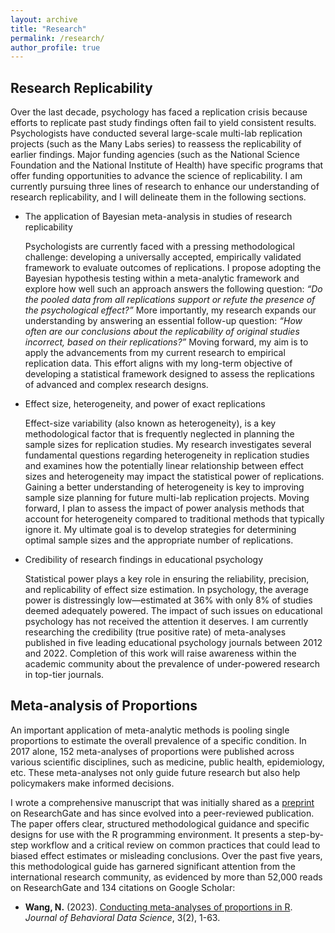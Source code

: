 ```yaml
---
layout: archive
title: "Research"
permalink: /research/
author_profile: true
---
```

## Research Replicability
Over the last decade, psychology has faced a replication crisis because efforts to replicate past study findings often fail to yield consistent results. Psychologists have conducted several large-scale multi-lab replication projects (such as the Many Labs series) to reassess the replicability of earlier findings. Major funding agencies (such as the National Science Foundation and the National Institute of Health) have specific programs that offer funding opportunities to advance the science of replicability. I am currently pursuing three lines of research to enhance our understanding of research replicability, and I will delineate them in the following sections.

- The application of Bayesian meta-analysis in studies of research replicability

   Psychologists are currently faced with a pressing methodological challenge: developing a universally accepted, empirically validated framework to evaluate outcomes of replications. I propose adopting the Bayesian 
   hypothesis testing within a meta-analytic framework and explore how well such an approach answers the following question: _“Do the pooled data from all replications support or refute the presence of the psychological 
   effect?”_ More importantly, my research expands our understanding by answering an essential follow-up question: _“How often are our conclusions about the replicability of original studies incorrect, based on their 
   replications?”_ Moving forward, my aim is to apply the advancements from my current research to empirical replication data. This effort aligns with my long-term objective of developing a statistical framework designed to 
   assess the replications of advanced and complex research designs. 

- Effect size, heterogeneity, and power of exact replications

   Effect-size variability (also known as heterogeneity), is a key methodological factor that is frequently neglected in planning the sample sizes for replication studies. My research investigates several fundamental 
   questions regarding heterogeneity in replication studies and examines how the potentially linear relationship between effect sizes and heterogeneity may impact the statistical power of replications. Gaining a better 
   understanding of heterogeneity is key to improving sample size planning for future multi-lab replication projects. Moving forward, I plan to assess the impact of power analysis methods that account for heterogeneity 
   compared to traditional methods that typically ignore it. My ultimate goal is to develop strategies for determining optimal sample sizes and the appropriate number of replications.

- Credibility of research findings in educational psychology
  
   Statistical power plays a key role in ensuring the reliability, precision, and replicability of effect size estimation. In psychology, the average power is distressingly low—estimated at 36% with only 8% of studies deemed 
   adequately powered. The impact of such issues on educational psychology has not received the attention it deserves. I am currently researching the credibility (true positive rate) of meta-analyses published in five 
   leading educational psychology journals between 2012 and 2022. Completion of this work will raise awareness within the academic community about the prevalence of under-powered research in top-tier journals. 

## Meta-analysis of Proportions

An important application of meta-analytic methods is pooling single proportions to estimate the overall prevalence of a specific condition. In 2017 alone, 152 meta-analyses of proportions were published across various scientific disciplines, such as medicine, public health, epidemiology, etc. These meta-analyses not only guide future research but also help policymakers make informed decisions. 

I wrote a comprehensive manuscript that was initially shared as a [preprint](https://www.researchgate.net/publication/325486099_How_to_Conduct_a_Meta-Analysis_of_Proportions_in_R_A_Comprehensive_Tutorial/citations) on ResearchGate and has since evolved into a peer-reviewed publication. The paper offers clear, structured methodological guidance and specific designs for use with the R programming environment. It presents a step-by-step workflow and a critical review on common practices that could lead to biased effect estimates or misleading conclusions. Over the past five years, this methodological guide has garnered significant attention from the international research community, as evidenced by more than 52,000 reads on ResearchGate and 134 citations on Google Scholar: 
- **Wang, N.** (2023). [Conducting meta-analyses of proportions in R](https://www.researchgate.net/publication/375451196_Conducting_Meta-analyses_of_Proportions_in_R). _Journal of Behavioral Data Science_, 3(2), 1-63.
